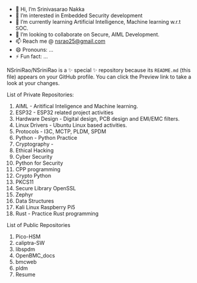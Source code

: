 - 👋 Hi, I’m Srinivasarao Nakka
- 👀 I’m interested in Embedded Security development
- 🌱 I’m currently learning Artificial Intelligence, Machine learning w.r.t SOC.
- 💞️ I’m looking to collaborate on Secure, AIML Development.
- 📫 Reach me @ nsrao25@gmail.com
- 😄 Pronouns: ...
- ⚡ Fun fact: ...

NSriniRao/NSriniRao is a ✨ special ✨ repository because its `README.md` (this file) appears on your GitHub profile.
You can click the Preview link to take a look at your changes.

List of Private Repositories:
1. AIML - Aritifical Inteligence and Machine learning.
2. ESP32 - ESP32 related project activities
3. Hardware Design - Digital design, PCB design and EMI/EMC filters.
4. Linux Drivers - Ubuntu Linux based activities.
5. Protocols - I3C, MCTP, PLDM, SPDM
6. Python - Python Practice
7. Cryptography -
8. Ethical Hacking
9. Cyber Security
10. Python for Security
11. CPP programming
12. Crypto Python
13. PKCS11
14. Secure Library OpenSSL
15. Zephyr
16. Data Structures
17. Kali Linux Raspberry Pi5
18. Rust  - Practice Rust programming 

List of Public Repositories
1. Pico-HSM
2. caliptra-SW
3. libspdm
4. OpenBMC_docs
5. bmcweb
6. pldm
7. Resume
    

